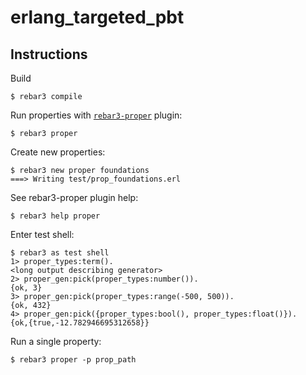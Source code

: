 # erlang_targeted_pbt

## Instructions

Build

    $ rebar3 compile

Run properties with [`rebar3-proper`](https://github.com/ferd/rebar3_proper/) plugin:

    $ rebar3 proper

Create new properties:

    $ rebar3 new proper foundations
    ===> Writing test/prop_foundations.erl

See rebar3-proper plugin help:

    $ rebar3 help proper

Enter test shell:

    $ rebar3 as test shell
    1> proper_types:term().
    <long output describing generator>
    2> proper_gen:pick(proper_types:number()).
    {ok, 3}
    3> proper_gen:pick(proper_types:range(-500, 500)).
    {ok, 432}
    4> proper_gen:pick({proper_types:bool(), proper_types:float()}).
    {ok,{true,-12.782946695312658}}

Run a single property:

    $ rebar3 proper -p prop_path